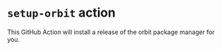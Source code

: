 # `setup-orbit` action

This GitHub Action will install a release of the orbit package manager for you.